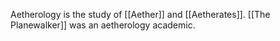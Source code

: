 Aetherology is the study of [[Aether]] and [[Aetherates]]. [[The Planewalker]] was an aetherology academic. 